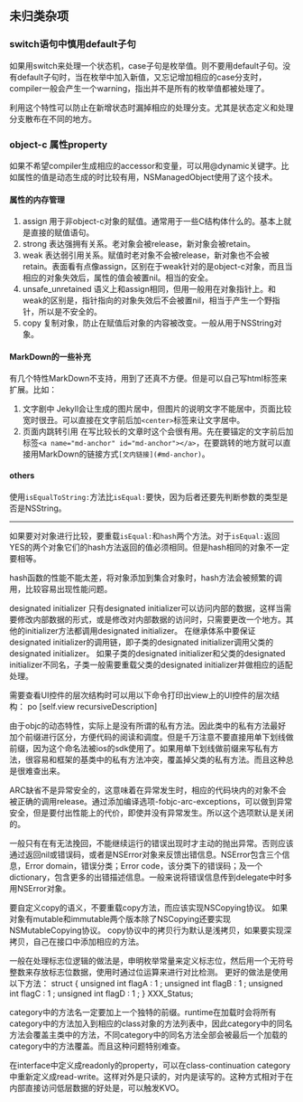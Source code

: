 
## 未归类杂项

### switch语句中慎用default子句

如果用switch来处理一个状态机，case子句是枚举值。则不要用default子句。没有default子句时，当在枚举中加入新值，又忘记增加相应的case分支时，compiler一般会产生一个warning，指出并不是所有的枚举值都被处理了。

利用这个特性可以防止在新增状态时漏掉相应的处理分支。尤其是状态定义和处理分支散布在不同的地方。

### object-c 属性property

如果不希望compiler生成相应的accessor和变量，可以用@dynamic关键字。比如属性的值是动态生成的时比较有用，NSManagedObject使用了这个技术。

#### 属性的内存管理

1. assign 
   用于非object-c对象的赋值。通常用于一些C结构体什么的。基本上就是直接的赋值语句。
2. strong
   表达强拥有关系。老对象会被release，新对象会被retain。
3. weak
   表达弱引用关系。赋值时老对象不会被release，新对象也不会被retain。表面看有点像assign，区别在于weak针对的是object-c对象，而且当相应的对象失效后，属性的值会被置nil。相当的安全。
4. unsafe_unretained
   语义上和assign相同，但用一般用在对象指针上。和weak的区别是，指针指向的对象失效后不会被置nil，相当于产生一个野指针，所以是不安全的。
5. copy
   复制对象，防止在赋值后对象的内容被改变。一般从用于NSString对象。

#### MarkDown的一些补充

有几个特性MarkDown不支持，用到了还真不方便。但是可以自己写html标签来扩展。比如：

1. 文字剧中
   Jekyll会让生成的图片居中，但图片的说明文字不能居中，页面比较宽时很丑。可以直接在文字前后加`<center>`标签来让文字居中。
2. 页面内跳转引用
   在写比较长的文章时这个会很有用。先在要锚定的文字前后加标签`<a name="md-anchor" id="md-anchor"></a>`，在要跳转的地方就可以直接用MarkDown的链接方式`[文内链接](#md-anchor)`。

#### others

使用`isEqualToString:`方法比`isEqual:`要快，因为后者还要先判断参数的类型是否是NSString。

---

如果要对对象进行比较，要重载`isEqual:`和`hash`两个方法。对于`isEqual:`返回YES的两个对象它们的hash方法返回的值必须相同。但是hash相同的对象不一定要相等。

hash函数的性能不能太差，将对象添加到集合对象时，hash方法会被频繁的调用，比较容易出现性能问题。

designated initializer
只有designated initializer可以访问内部的数据，这样当需要修改内部数据的形式，或是修改对内部数据的访问时，只需要更改一个地方。其他的initializer方法都调用designated initializer。
在继承体系中要保证designated initializer的调用链，即子类的designated initializer调用父类的designated initializer。
如果子类的designated initializer和父类的designated initializer不同名，子类一般需要重载父类的designated initializer并做相应的适配处理。

需要查看UI控件的层次结构时可以用以下命令打印出view上的UI控件的层次结构：
po [self.view recursiveDescription]


由于objc的动态特性，实际上是没有所谓的私有方法。因此类中的私有方法最好加个前缀进行区分，方便代码的阅读和调度。但是千万注意不要直接用单下划线做前缀，因为这个命名法被ios的sdk使用了。如果用单下划线做前缀来写私有方法，很容易和框架的基类中的私有方法冲突，覆盖掉父类的私有方法。而且这种总是很难查出来。

ARC缺省不是异常安全的，这意味着在异常发生时，相应的代码块内的对象不会被正确的调用release。通过添加编译选项-fobjc-arc-exceptions，可以做到异常安全，但是要付出性能上的代价，即使并没有异常发生。所以这个选项默认是关闭的。

一般只有在有无法挽回，不能继续运行的错误出现时才主动的抛出异常。否则应该通过返回nil或错误码，或者是NSError对象来反馈出错信息。NSError包含三个信息，Error domain，错误分类；Error code，该分类下的错误码；及一个dictionary，包含更多的出错描述信息。一般来说将错误信息传到delegate中时多用NSError对象。

要自定义copy的语义，不要重载copy方法，而应该实现NSCopying协议。
如果对象有mutable和immutable两个版本除了NSCopying还要实现NSMutableCopying协议。
copy协议中的拷贝行为默认是浅拷贝，如果要实现深拷贝，自己在接口中添加相应的方法。

一般在处理标志位逻辑的做法是，申明枚举常量来定义标志位，然后用一个无符号整数来存放标志位数据，使用时通过位运算来进行对比检测。
更好的做法是使用以下方法：
struct {
    unsigned int flagA : 1 ;
    unsigned int flagB : 1 ;
    unsigned int flagC : 1 ;
    unsigned int flagD : 1 ;
} XXX_Status;

category中的方法名一定要加上一个独特的前缀。runtime在加载时会将所有category中的方法加入到相应的class对象的方法列表中，因此category中的同名方法会覆盖主类中的方法，不同category中的同名方法全部会被最后一个加载的category中的方法覆盖。而且这种问题特别难查。

在interface中定义成readonly的property，可以在class-continuation category中重新定义成read-write。这样对外是只读的，对内是读写的。这种方式相对于在内部直接访问低层数据的好处是，可以触发KVO。




